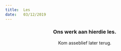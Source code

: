 ```yaml
---
title:  Les
date:   03/12/2019
---
```


### <center>Ons werk aan hierdie les.</center>
<center>Kom asseblief later terug.</center>